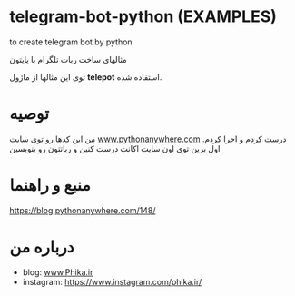 # telegram-bot-python (EXAMPLES)
to create telegram bot by python

مثالهای ساخت ربات تلگرام با پایتون

توی این مثالها از ماژول **telepot** استفاده شده.
# توصیه
من این کدها رو توی سایت www.pythonanywhere.com  درست کردم و اجرا کردم. اول برین توی اون سایت اکانت درست کنین و رباتتون رو بنویسین
# منبع و راهنما
https://blog.pythonanywhere.com/148/

# درباره من
- blog:           www.Phika.ir
- instagram:      https://www.instagram.com/phika.ir/


